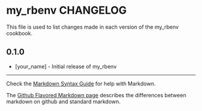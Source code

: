 my_rbenv CHANGELOG
==================

This file is used to list changes made in each version of the my_rbenv cookbook.

0.1.0
-----
- [your_name] - Initial release of my_rbenv

- - -
Check the [Markdown Syntax Guide](http://daringfireball.net/projects/markdown/syntax) for help with Markdown.

The [Github Flavored Markdown page](http://github.github.com/github-flavored-markdown/) describes the differences between markdown on github and standard markdown.
